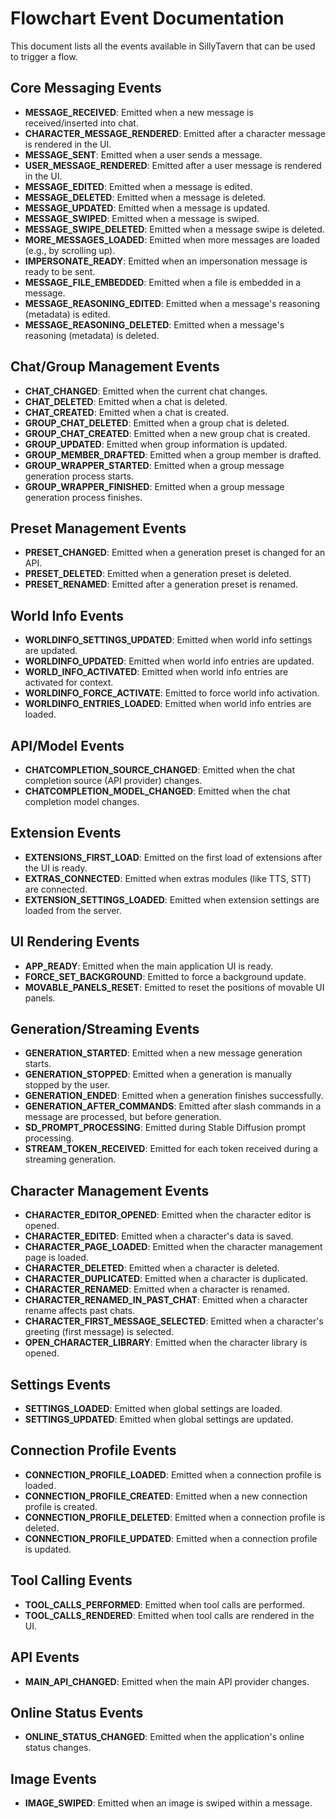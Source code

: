 # Flowchart Event Documentation

This document lists all the events available in SillyTavern that can be used to trigger a flow.

## Core Messaging Events

-   **MESSAGE_RECEIVED**: Emitted when a new message is received/inserted into chat.
-   **CHARACTER_MESSAGE_RENDERED**: Emitted after a character message is rendered in the UI.
-   **MESSAGE_SENT**: Emitted when a user sends a message.
-   **USER_MESSAGE_RENDERED**: Emitted after a user message is rendered in the UI.
-   **MESSAGE_EDITED**: Emitted when a message is edited.
-   **MESSAGE_DELETED**: Emitted when a message is deleted.
-   **MESSAGE_UPDATED**: Emitted when a message is updated.
-   **MESSAGE_SWIPED**: Emitted when a message is swiped.
-   **MESSAGE_SWIPE_DELETED**: Emitted when a message swipe is deleted.
-   **MORE_MESSAGES_LOADED**: Emitted when more messages are loaded (e.g., by scrolling up).
-   **IMPERSONATE_READY**: Emitted when an impersonation message is ready to be sent.
-   **MESSAGE_FILE_EMBEDDED**: Emitted when a file is embedded in a message.
-   **MESSAGE_REASONING_EDITED**: Emitted when a message's reasoning (metadata) is edited.
-   **MESSAGE_REASONING_DELETED**: Emitted when a message's reasoning (metadata) is deleted.

## Chat/Group Management Events

-   **CHAT_CHANGED**: Emitted when the current chat changes.
-   **CHAT_DELETED**: Emitted when a chat is deleted.
-   **CHAT_CREATED**: Emitted when a chat is created.
-   **GROUP_CHAT_DELETED**: Emitted when a group chat is deleted.
-   **GROUP_CHAT_CREATED**: Emitted when a new group chat is created.
-   **GROUP_UPDATED**: Emitted when group information is updated.
-   **GROUP_MEMBER_DRAFTED**: Emitted when a group member is drafted.
-   **GROUP_WRAPPER_STARTED**: Emitted when a group message generation process starts.
-   **GROUP_WRAPPER_FINISHED**: Emitted when a group message generation process finishes.

## Preset Management Events

-   **PRESET_CHANGED**: Emitted when a generation preset is changed for an API.
-   **PRESET_DELETED**: Emitted when a generation preset is deleted.
-   **PRESET_RENAMED**: Emitted after a generation preset is renamed.

## World Info Events

-   **WORLDINFO_SETTINGS_UPDATED**: Emitted when world info settings are updated.
-   **WORLDINFO_UPDATED**: Emitted when world info entries are updated.
-   **WORLD_INFO_ACTIVATED**: Emitted when world info entries are activated for context.
-   **WORLDINFO_FORCE_ACTIVATE**: Emitted to force world info activation.
-   **WORLDINFO_ENTRIES_LOADED**: Emitted when world info entries are loaded.

## API/Model Events

-   **CHATCOMPLETION_SOURCE_CHANGED**: Emitted when the chat completion source (API provider) changes.
-   **CHATCOMPLETION_MODEL_CHANGED**: Emitted when the chat completion model changes.

## Extension Events

-   **EXTENSIONS_FIRST_LOAD**: Emitted on the first load of extensions after the UI is ready.
-   **EXTRAS_CONNECTED**: Emitted when extras modules (like TTS, STT) are connected.
-   **EXTENSION_SETTINGS_LOADED**: Emitted when extension settings are loaded from the server.

## UI Rendering Events

-   **APP_READY**: Emitted when the main application UI is ready.
-   **FORCE_SET_BACKGROUND**: Emitted to force a background update.
-   **MOVABLE_PANELS_RESET**: Emitted to reset the positions of movable UI panels.

## Generation/Streaming Events

-   **GENERATION_STARTED**: Emitted when a new message generation starts.
-   **GENERATION_STOPPED**: Emitted when a generation is manually stopped by the user.
-   **GENERATION_ENDED**: Emitted when a generation finishes successfully.
-   **GENERATION_AFTER_COMMANDS**: Emitted after slash commands in a message are processed, but before generation.
-   **SD_PROMPT_PROCESSING**: Emitted during Stable Diffusion prompt processing.
-   **STREAM_TOKEN_RECEIVED**: Emitted for each token received during a streaming generation.

## Character Management Events

-   **CHARACTER_EDITOR_OPENED**: Emitted when the character editor is opened.
-   **CHARACTER_EDITED**: Emitted when a character's data is saved.
-   **CHARACTER_PAGE_LOADED**: Emitted when the character management page is loaded.
-   **CHARACTER_DELETED**: Emitted when a character is deleted.
-   **CHARACTER_DUPLICATED**: Emitted when a character is duplicated.
-   **CHARACTER_RENAMED**: Emitted when a character is renamed.
-   **CHARACTER_RENAMED_IN_PAST_CHAT**: Emitted when a character rename affects past chats.
-   **CHARACTER_FIRST_MESSAGE_SELECTED**: Emitted when a character's greeting (first message) is selected.
-   **OPEN_CHARACTER_LIBRARY**: Emitted when the character library is opened.

## Settings Events

-   **SETTINGS_LOADED**: Emitted when global settings are loaded.
-   **SETTINGS_UPDATED**: Emitted when global settings are updated.

## Connection Profile Events

-   **CONNECTION_PROFILE_LOADED**: Emitted when a connection profile is loaded.
-   **CONNECTION_PROFILE_CREATED**: Emitted when a new connection profile is created.
-   **CONNECTION_PROFILE_DELETED**: Emitted when a connection profile is deleted.
-   **CONNECTION_PROFILE_UPDATED**: Emitted when a connection profile is updated.

## Tool Calling Events

-   **TOOL_CALLS_PERFORMED**: Emitted when tool calls are performed.
-   **TOOL_CALLS_RENDERED**: Emitted when tool calls are rendered in the UI.

## API Events

-   **MAIN_API_CHANGED**: Emitted when the main API provider changes.

## Online Status Events

-   **ONLINE_STATUS_CHANGED**: Emitted when the application's online status changes.

## Image Events

-   **IMAGE_SWIPED**: Emitted when an image is swiped within a message.

